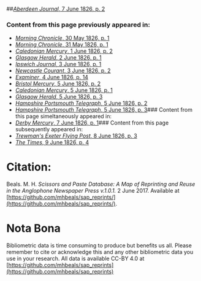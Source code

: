 ##[*Aberdeen Journal*, 7 June 1826, p. 2](https://mhbeals.github.io/sap_html/Aberdeen-Journal/Aberdeen-Journal-7-June-1826-p-2)

### Content from this page previously appeared in:
+ [*Morning Chronicle*, 30 May 1826, p. 1](https://mhbeals.github.io/sap_html/Morning-Chronicle/Morning-Chronicle-30-May-1826-p-1)
+ [*Morning Chronicle*, 31 May 1826, p. 1](https://mhbeals.github.io/sap_html/Morning-Chronicle/Morning-Chronicle-31-May-1826-p-1)
+ [*Caledonian Mercury*, 1 June 1826, p. 2](https://mhbeals.github.io/sap_html/Caledonian-Mercury/Caledonian-Mercury-1-June-1826-p-2)
+ [*Glasgow Herald*, 2 June 1826, p. 1](https://mhbeals.github.io/sap_html/Glasgow-Herald/Glasgow-Herald-2-June-1826-p-1)
+ [*Ipswich Journal*, 3 June 1826, p. 1](https://mhbeals.github.io/sap_html/Ipswich-Journal/Ipswich-Journal-3-June-1826-p-1)
+ [*Newcastle Courant*, 3 June 1826, p. 2](https://mhbeals.github.io/sap_html/Newcastle-Courant/Newcastle-Courant-3-June-1826-p-2)
+ [*Examiner*, 4 June 1826, p. 14](https://mhbeals.github.io/sap_html/Examiner/Examiner-4-June-1826-p-14)
+ [*Bristol Mercury*, 5 June 1826, p. 2](https://mhbeals.github.io/sap_html/Bristol-Mercury/Bristol-Mercury-5-June-1826-p-2)
+ [*Caledonian Mercury*, 5 June 1826, p. 1](https://mhbeals.github.io/sap_html/Caledonian-Mercury/Caledonian-Mercury-5-June-1826-p-1)
+ [*Glasgow Herald*, 5 June 1826, p. 3](https://mhbeals.github.io/sap_html/Glasgow-Herald/Glasgow-Herald-5-June-1826-p-3)
+ [*Hampshire Portsmouth Telegraph*, 5 June 1826, p. 2](https://mhbeals.github.io/sap_html/Hampshire-Portsmouth-Telegraph/Hampshire-Portsmouth-Telegraph-5-June-1826-p-2)
+ [*Hampshire Portsmouth Telegraph*, 5 June 1826, p. 3](https://mhbeals.github.io/sap_html/Hampshire-Portsmouth-Telegraph/Hampshire-Portsmouth-Telegraph-5-June-1826-p-3)### Content from this page simeltaneously appeared in:
+ [*Derby Mercury*, 7 June 1826, p. 1](https://mhbeals.github.io/sap_html/Derby-Mercury/Derby-Mercury-7-June-1826-p-1)### Content from this page subsequently appeared in:
+ [*Trewman's Exeter Flying Post*, 8 June 1826, p. 3](https://mhbeals.github.io/sap_html/Trewman's-Exeter-Flying-Post/Trewman's-Exeter-Flying-Post-8-June-1826-p-3)
+ [*The Times*, 9 June 1826, p. 4](https://mhbeals.github.io/sap_html/The-Times/The-Times-9-June-1826-p-4)
                    
# Citation: 

Beals. M. H. *Scissors and Paste Database: A Map of Reprinting and Reuse in the Anglophone Newspaper Press v.1.0.1.* 2 June 2017. Available at [https://github.com/mhbeals/sap_reprints/](https://github.com/mhbeals/sap_reprints/). 
                    
# Nota Bona

Bibliometric data is time consuming to produce but benefits us all. Please remember to cite or acknowledge this and any other bibliometric data you use in your research. All data is available CC-BY 4.0 at [https://github.com/mhbeals/sap_reprints](https://github.com/mhbeals/sap_reprints)
